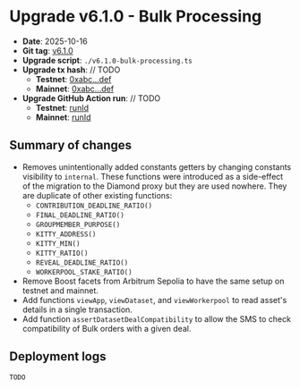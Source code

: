 # Upgrade v6.1.0 - Bulk Processing

- **Date**: 2025-10-16
- **Git tag**: [v6.1.0](https://github.com/iExecBlockchainComputing/PoCo/releases/tag/v6.1.0)
- **Upgrade script**: `./v6.1.0-bulk-processing.ts`
- **Upgrade tx hash**: // TODO
    - **Testnet**: [0xabc...def](https://arbiscan.io/tx/<hash>)
    - **Mainnet**: [0xabc...def](https://arbiscan.io/tx/<hash>)
- **Upgrade GitHub Action run**: // TODO
    - **Testnet**: [runId](https://github.com/iExecBlockchainComputing/PoCo/actions/runs/<runId>)
    - **Mainnet**: [runId](https://github.com/iExecBlockchainComputing/PoCo/actions/runs/<runId>)

## Summary of changes

- Removes unintentionally added constants getters by changing constants visibility to `internal`.
These functions were introduced as a side-effect of the migration to the Diamond proxy but they are
used nowhere. They are duplicate of other existing functions:
    - `CONTRIBUTION_DEADLINE_RATIO()`
    - `FINAL_DEADLINE_RATIO()`
    - `GROUPMEMBER_PURPOSE()`
    - `KITTY_ADDRESS()`
    - `KITTY_MIN()`
    - `KITTY_RATIO()`
    - `REVEAL_DEADLINE_RATIO()`
    - `WORKERPOOL_STAKE_RATIO()`
- Remove Boost facets from Arbitrum Sepolia to have the same setup on testnet and mainnet.
- Add functions `viewApp`, `viewDataset`, and `viewWorkerpool` to read asset's details in a single transaction.
- Add function `assertDatasetDealCompatibility` to allow the SMS to check compatibility of Bulk orders with a given deal.

## Deployment logs

```
TODO
```
